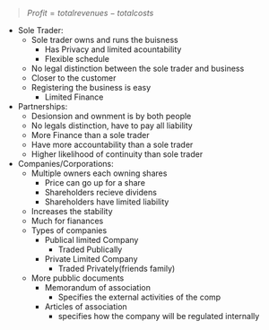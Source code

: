 > $Profit = totalrevenues - totalcosts$
 - Sole Trader:
	 - Sole trader owns and runs the buisness
		 - Has Privacy and limited acountability
		 - Flexible schedule
	 - No legal distinction between the sole trader and business
	 - Closer to the customer
	 - Registering the business is easy
		 - Limited Finance
 - Partnerships:
	 - Desionsion and ownment is by both people
	 - No legals distinction, have to pay all liability
	 - More Finance than a sole trader
	 - Have more accountability than a sole trader
	 - Higher likelihood of continuity than sole trader
- Companies/Corporations:
	- Multiple owners each owning shares
		- Price can go up for a share
		- Shareholders recieve dividens
		- Shareholders have limited liability
	- Increases the stability
	- Much for fianances
	- Types of companies
		- Publical limited Company
			- Traded Publically
		- Private Limited Company
			- Traded Privately(friends family)
	- More pubblic documents
		- Memorandum of association
			- Specifies the external activities of the comp
		- Articles of association
			- specifies how the company will be regulated internally
<!--stackedit_data:
eyJoaXN0b3J5IjpbNzkwOTI4OTc1LC0xNDM4NDI5NDEzLC0yMD
k0OTg1OTY1XX0=
-->